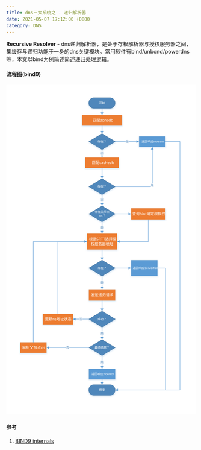 ```yaml
---
title: dns三大系统之 - 递归解析器
date: 2021-05-07 17:12:00 +0800
category: DNS
---
```


**Recursive Resolver** - dns递归解析器，是处于存根解析器与授权服务器之间，集缓存与递归功能于一身的dns关键模块。常用软件有bind/unbond/powerdns等，本文以bind为例简述简述递归处理逻辑。

#### 流程图(bind9)
![dns-recursive.svg](/assets/images/dns/dns-recursive.svg)

#### 参考
1. [BIND9 internals](https://ftp.cc.uoc.gr/mirrors/isc/kb-files/BIND9%20internals.pdf)